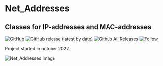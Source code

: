 # Net_Addresses  
## Classes for IP-addresses and MAC-addresses  

[![GitHub](https://img.shields.io/github/license/OlimilO1402/Net_Addresses?style=plastic)](https://github.com/OlimilO1402/Net_Addresses/blob/master/LICENSE) 
[![GitHub release (latest by date)](https://img.shields.io/github/v/release/OlimilO1402/Net_Addresses?style=plastic)](https://github.com/OlimilO1402/Net_Addresses/releases/latest)
[![Github All Releases](https://img.shields.io/github/downloads/OlimilO1402/Net_Addresses/total.svg)](https://github.com/OlimilO1402/Net_Addresses/releases/download/v1.0.0/NetAddress_v1.0.0.zip)
[![Follow](https://img.shields.io/github/followers/OlimilO1402.svg?style=social&label=Follow&maxAge=2592000)](https://github.com/OlimilO1402/Net_Addresses/watchers)

Project started in october 2022.  

![Net_Addresses Image](Resources/NetAddress.png "NetAddress Image")
